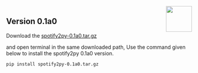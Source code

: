 <img src="https://image.flaticon.com/icons/png/512/2111/2111685.png" width="70px" align="right">

## Version 0.1a0

Download the <a href="https://github.com/sijey-praveen/spotify2py/blob/Sijey/beta/spotify2py-0.1a0.tar.gz?raw=true">spotify2py-0.1a0.tar.gz</a>
 
and open terminal in the same downloaded path, Use the command given below to install the spotify2py 0.1a0 version.

```pip install spotify2py-0.1a0.tar.gz```
